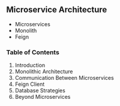 <h2>Microservice Architecture</h2>

<ul>
	<li> Microservices </li>
	<li> Monolith </li>
	<li> Feign </li>
</ul>

<h3>Table of Contents</h3>

<ol>
	<li> Introduction </li>
	<li> Monolithic Architecture </li>
	<li> Communication Between Microservices </li>
	<li> Feign Client </li>
	<li> Database Strategies </li>
	<li> Beyond Microservices </li>
</ol>